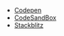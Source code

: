 * [Codepen](https://codepen.io/your-work)
* [CodeSandBox](https://codesandbox.io/?from-app=1)
* [Stackblitz](https://stackblitz.com/?fbclid=IwAR0M_Kqquxgc0ws9eAxcoXe7CITHMgx9UQ9FTTooPknjTrsobmAVOgUmB6w)

